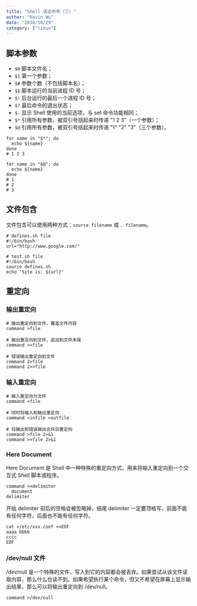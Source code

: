 ```yaml
---
title: "Shell 语法参考（三）"
author: "Kevin Wu"
date: "2016/10/29"
category: ["linux"]
---
```



## 脚本参数

  * `$0` 脚本文件名；
  * `$1` 第一个参数；
  * `$#` 参数个数（不包括脚本名）；
  * `$$` 脚本运行的当前进程 ID 号；
  * `$!` 后台运行的最后一个进程 ID 号；
  * `$?` 最后命令的退出状态；
  * `$-` 显示 Shell 使用的当前选项，与 set 命令功能相同；
  * `$*` 引用所有参数，被双引号括起来时传递 "1 2 3"（一个参数）；
  * `$@` 引用所有参数，被双引号括起来时传递 "1" "2" "3"（三个参数）。

~~~
for name in "$*"; do
  echo ${name}
done
# 1 2 3

for name in "$@"; do
  echo ${name}
done
# 1
# 2
# 3
~~~

## 文件包含

文件包含可以使用两种方式：`source filename` 或 `. filename`。

~~~
# defines.sh file
#!/bin/bash
url="http://www.google.com/"

# test.sh file
#!/bin/bash
source defines.sh
echo "Site is: ${url}"
~~~

## 重定向

### 输出重定向

~~~
# 输出重定向到文件，覆盖文件内容
command >file

# 输出重定向到文件，追加到文件末尾
command >>file

# 错误输出重定向到文件
command 2>file
command 2>>file
~~~

### 输入重定向

~~~
# 输入重定向为文件
command <file

# 同时将输入和输出重定向
command <infile >outfile

# 将输出和错误输出合并后重定向
command >file 2>&1
command >>file 2>&1
~~~

### Here Document

Here Document 是 Shell 中一种特殊的重定向方式，用来将输入重定向到一个交互式 Shell 脚本或程序。

~~~
command <<delimiter
  document
delimiter
~~~

开始 delimiter 前后的空格会被忽略掉，结尾 delimiter 一定要顶格写，前面不能有任何字符，后面也不能有任何字符。

~~~
cat >/etc/xxx.conf <<EOF
aaaa bbbb
cccc
EOF
~~~

### /dev/null 文件

/dev/null 是一个特殊的文件，写入到它的内容都会被丢弃。如果尝试从该文件读取内容，那么什么也读不到。如果希望执行某个命令，但又不希望在屏幕上显示输出结果，那么可以将输出重定向到 /dev/null。

~~~
command >/dev/null
~~~
